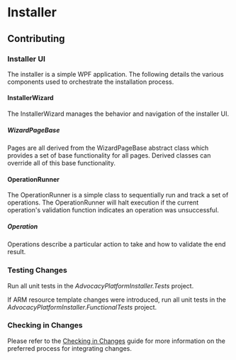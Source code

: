 # Installer
## Contributing
### Installer UI
The installer is a simple WPF application. The following details the various components used to orchestrate the installation process.

#### InstallerWizard
The InstallerWizard manages the behavior and navigation of the installer UI.

##### WizardPageBase
Pages are all derived from the WizardPageBase abstract class which provides a set of base functionality for all pages. Derived classes can override all of this base functionality.

#### OperationRunner
The OperationRunner is a simple class to sequentially run and track a set of operations. The OperationRunner will halt execution if the current operation's validation function indicates an operation was unsuccessful.

##### Operation
Operations describe a particular action to take and how to validate the end result.

### Testing Changes
Run all unit tests in the *AdvocacyPlatformInstaller.Tests* project.

If ARM resource template changes were introduced, run all unit tests in the *AdvocacyPlatformInstaller.FunctionalTests* project.

### Checking in Changes
Please refer to the [Checking in Changes](../contributing/checking-in-changes.md) guide for more information on the preferred process for integrating changes.